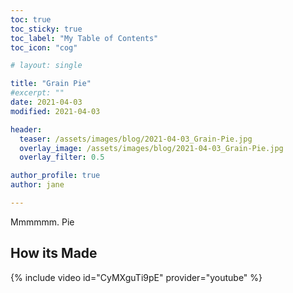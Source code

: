 ```yaml
---
toc: true
toc_sticky: true
toc_label: "My Table of Contents"
toc_icon: "cog"

# layout: single

title: "Grain Pie"
#excerpt: ""
date: 2021-04-03
modified: 2021-04-03

header:
  teaser: /assets/images/blog/2021-04-03_Grain-Pie.jpg
  overlay_image: /assets/images/blog/2021-04-03_Grain-Pie.jpg
  overlay_filter: 0.5

author_profile: true
author: jane

---
```


Mmmmmm. Pie

## How its Made

{% include video id="CyMXguTi9pE" provider="youtube" %}